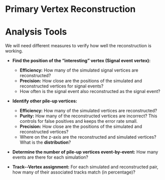 # Primary Vertex Reconstruction
# Analysis Tools

We will need different measures to verify how well the reconstruction is working.

- **Find the position of the “interesting” vertex (Signal event vertex):**
  - **Efficiency:** How many of the simulated signal vertices are reconstructed?
  - **Precision:** How close are the positions of the simulated and reconstructed vertices for signal events?
  - How often is the signal event also reconstructed as the signal event?
  
- **Identify other pile-up vertices:**
  - **Efficiency:** How many of the simulated vertices are reconstructed?
  - **Purity:** How many of the reconstructed vertices are incorrect? This controls for false positives and keeps the error rate small.
  - **Precision:** How close are the positions of the simulated and reconstructed vertices?
  - Where on the z-axis are the reconstructed and simulated vertices? What is the **distribution**?
  
- **Determine the number of pile-up vertices event-by-event:** How many events are there for each simulation?

- **Track--Vertex assignment:** For each simulated and reconstructed pair, how many of their associated tracks match (in percentage)?
